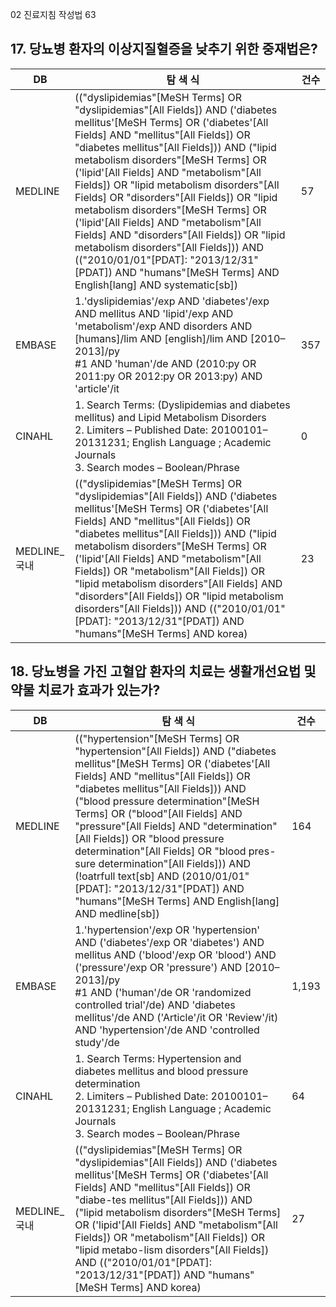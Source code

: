 02 진료지침 작성법
<PAGE>63
## 17. 당뇨병 환자의 이상지질혈증을 낮추기 위한 중재법은?

| DB | 탐 색 식 | 건수 |
|---|---|---|
| MEDLINE | (("dyslipidemias"[MeSH Terms] OR "dyslipidemias"[All Fields]) AND ('diabetes mellitus'[MeSH Terms] OR ('diabetes'[All Fields] AND "mellitus"[All Fields]) OR "diabetes mellitus"[All Fields])) AND ("lipid metabolism disorders"[MeSH Terms] OR ('lipid'[All Fields] AND "metabolism"[All Fields]) OR "lipid metabolism disorders"[All Fields] OR "disorders"[All Fields]) OR "lipid metabolism disorders"[MeSH Terms] OR ('lipid'[All Fields] AND "metabolism"[All Fields] AND "disorders"[All Fields]) OR "lipid metabolism disorders"[All Fields])) AND (("2010/01/01"[PDAT]: "2013/12/31"[PDAT]) AND "humans"[MeSH Terms] AND English[lang] AND systematic[sb]) | 57 |
| EMBASE | 1.'dyslipidemias'/exp AND 'diabetes'/exp AND mellitus AND 'lipid'/exp AND 'metabolism'/exp AND disorders AND [humans]/lim AND [english]/lim AND [2010–2013]/py<br>#1 AND 'human'/de AND (2010:py OR 2011:py OR 2012:py OR 2013:py) AND 'article'/it | 357 |
| CINAHL | 1. Search Terms: (Dyslipidemias and diabetes mellitus) and Lipid Metabolism Disorders<br>2. Limiters – Published Date: 20100101–20131231; English Language ; Academic Journals<br>3. Search modes – Boolean/Phrase | 0 |
| MEDLINE_국내 | (("dyslipidemias"[MeSH Terms] OR "dyslipidemias"[All Fields]) AND ('diabetes mellitus'[MeSH Terms] OR ('diabetes'[All Fields] AND "mellitus"[All Fields]) OR "diabetes mellitus"[All Fields])) AND ("lipid metabolism disorders"[MeSH Terms] OR ('lipid'[All Fields] AND "metabolism"[All Fields]) OR "metabolism"[All Fields]) OR "lipid metabolism disorders"[All Fields] AND "disorders"[All Fields]) OR "lipid metabolism disorders"[All Fields])) AND (("2010/01/01"[PDAT]: "2013/12/31"[PDAT]) AND "humans"[MeSH Terms] AND korea) | 23 |

## 18. 당뇨병을 가진 고혈압 환자의 치료는 생활개선요법 및 약물 치료가 효과가 있는가?

| DB | 탐 색 식 | 건수 |
|---|---|---|
| MEDLINE | (("hypertension"[MeSH Terms] OR "hypertension"[All Fields]) AND ("diabetes mellitus"[MeSH Terms] OR ('diabetes'[All Fields] AND "mellitus"[All Fields]) OR "diabetes mellitus"[All Fields])) AND ("blood pressure determination"[MeSH Terms] OR ("blood"[All Fields] AND "pressure"[All Fields] AND "determination"[All Fields]) OR "blood pressure determination"[All Fields] OR "blood pres-sure determination"[All Fields])) AND (!oatrfull text[sb] AND (2010/01/01"[PDAT]: "2013/12/31"[PDAT]) AND "humans"[MeSH Terms] AND English[lang] AND medline[sb]) | 164 |
| EMBASE | 1.'hypertension'/exp OR 'hypertension' AND ('diabetes'/exp OR 'diabetes') AND mellitus AND ('blood'/exp OR 'blood') AND ('pressure'/exp OR 'pressure') AND [2010–2013]/py<br>#1 AND ('human'/de OR 'randomized controlled trial'/de) AND 'diabetes mellitus'/de AND ('Article'/it OR 'Review'/it) AND 'hypertension'/de AND 'controlled study'/de | 1,193 |
| CINAHL | 1. Search Terms: Hypertension and diabetes mellitus and blood pressure determination<br>2. Limiters – Published Date: 20100101–20131231; English Language ; Academic Journals<br>3. Search modes – Boolean/Phrase | 64 |
| MEDLINE_국내 | (("dyslipidemias"[MeSH Terms] OR "dyslipidemias"[All Fields]) AND ('diabetes mellitus'[MeSH Terms] OR ('diabetes'[All Fields] AND "mellitus"[All Fields]) OR "diabe-tes mellitus"[All Fields])) AND ("lipid metabolism disorders"[MeSH Terms] OR ('lipid'[All Fields] AND "metabolism"[All Fields]) OR "metabolism"[All Fields]) OR "lipid metabo-lism disorders"[All Fields]) AND (("2010/01/01"[PDAT]: "2013/12/31"[PDAT]) AND "humans"[MeSH Terms] AND korea) | 27 |